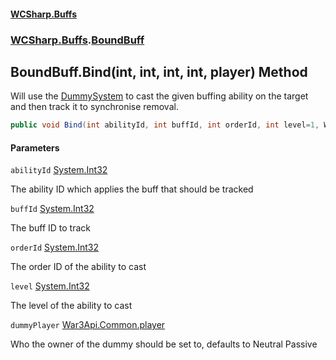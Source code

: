 #### [WCSharp.Buffs](README.md 'README')
### [WCSharp.Buffs](WCSharp.Buffs.md 'WCSharp.Buffs').[BoundBuff](WCSharp.Buffs.BoundBuff.md 'WCSharp.Buffs.BoundBuff')

## BoundBuff.Bind(int, int, int, int, player) Method

Will use the [DummySystem](../WCSharp.Dummies/WCSharp.Dummies.DummySystem.md 'WCSharp.Dummies.DummySystem') to cast the given buffing ability on the target and then track it to synchronise removal.

```csharp
public void Bind(int abilityId, int buffId, int orderId, int level=1, War3Api.Common.player dummyPlayer=null);
```
#### Parameters

<a name='WCSharp.Buffs.BoundBuff.Bind(int,int,int,int,War3Api.Common.player).abilityId'></a>

`abilityId` [System.Int32](https://docs.microsoft.com/en-us/dotnet/api/System.Int32 'System.Int32')

The ability ID which applies the buff that should be tracked

<a name='WCSharp.Buffs.BoundBuff.Bind(int,int,int,int,War3Api.Common.player).buffId'></a>

`buffId` [System.Int32](https://docs.microsoft.com/en-us/dotnet/api/System.Int32 'System.Int32')

The buff ID to track

<a name='WCSharp.Buffs.BoundBuff.Bind(int,int,int,int,War3Api.Common.player).orderId'></a>

`orderId` [System.Int32](https://docs.microsoft.com/en-us/dotnet/api/System.Int32 'System.Int32')

The order ID of the ability to cast

<a name='WCSharp.Buffs.BoundBuff.Bind(int,int,int,int,War3Api.Common.player).level'></a>

`level` [System.Int32](https://docs.microsoft.com/en-us/dotnet/api/System.Int32 'System.Int32')

The level of the ability to cast

<a name='WCSharp.Buffs.BoundBuff.Bind(int,int,int,int,War3Api.Common.player).dummyPlayer'></a>

`dummyPlayer` [War3Api.Common.player](https://docs.microsoft.com/en-us/dotnet/api/War3Api.Common.player 'War3Api.Common.player')

Who the owner of the dummy should be set to, defaults to Neutral Passive